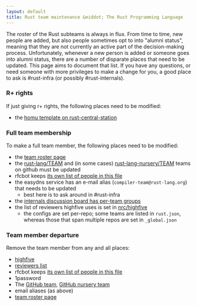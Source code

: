 ```yaml
---
layout: default
title: Rust team maintenance &middot; The Rust Programming Language
---
```


The roster of the Rust subteams is always in flux. From time to time, new people are added, but also people sometimes opt to into "alumni status", meaning that they are not currently an active part of the decision-making process. Unfortunately, whenever a new person is added or someone goes into alumni status, there are a number of disparate places that need to be updated. This page aims to document that list. If you have any questions, or need someone with more privileges to make a change for you, a good place to ask is #rust-infra (or possibly #rust-internals).

### R+ rights

If just giving r+ rights, the following places need to be modified:

- the [homu template on rust-central-station][homu]

### Full team membership

To make a full team member, the following places need to be modified:

- the [team roster page][team-roster]
- the [rust-lang/TEAM][gh-team] and (in some cases) [rust-lang-nursery/TEAM][gh-nursery-team] teams on github must be updated
- rfcbot keeps [its own list of people in this file](https://github.com/anp/rfcbot-rs/blob/master/teams.toml)
- the easydns service has an e-mail alias (`compiler-team@rust-lang.org`) that needs to be updated
    - best here is to ask around in #rust-infra
- the [internals discussion board has per-team groups](https://internals.rust-lang.org/admin/groups/custom)
- the list of reviewers highfive uses is set in [nrc/highfive][highfive]
    - the configs are set per-repo; some teams are listed in `rust.json`, whereas those that span multiple repos are set in `_global.json`

### Team member departure

Remove the team member from any and all places:

- [highfive][]
- [reviewers list][homu]
- rfcbot keeps [its own list of people in this file](https://github.com/anp/rfcbot-rs/blob/master/teams.toml)
- 1password
- The [GitHub team][gh-team], [GitHub nursery team][gh-nursery-team]
- email aliases (as above)
- [team roster page][team-roster]


[homu]: https://github.com/alexcrichton/rust-central-station/blob/master/homu.toml.template
[team-roster]: https://github.com/rust-lang/rust-www/blob/master/_data/team.yml
[gh-team]: https://github.com/orgs/rust-lang/teams
[gh-nursery-team]: https://github.com/orgs/rust-lang-nursery/teams
[highfive]: https://github.com/nrc/highfive/tree/master/highfive/configs
[rfcbot-example]: https://github.com/dikaiosune/rust-dashboard/tree/master/migrations/20170222224139_carols10cents_tools_team
